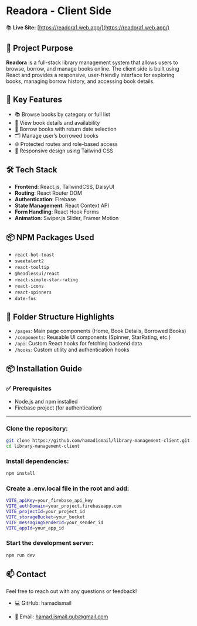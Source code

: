 # Readora - Client Side

📚 **Live Site:** [https://readora1.web.app/](https://readora1.web.app/)

## 📌 Project Purpose

**Readora** is a full-stack library management system that allows users to browse, borrow, and manage books online. The client side is built using React and provides a responsive, user-friendly interface for exploring books, managing borrow history, and accessing book details.

## 🚀 Key Features

- 📚 Browse books by category or full list
- 📖 View book details and availability
- 🛒 Borrow books with return date selection
- 🗂️ Manage user’s borrowed books
- 🌐 Protected routes and role-based access
- 📱 Responsive design using Tailwind CSS

## 🛠️ Tech Stack

- **Frontend**: React.js, TailwindCSS, DaisyUI
- **Routing**: React Router DOM
- **Authentication**: Firebase
- **State Management**: React Context API
- **Form Handling**: React Hook Forms
- **Animation**: Swiper.js Slider, Framer Motion

## 📦 NPM Packages Used

- `react-hot-toast`
- `sweetalert2`
- `react-tooltip`
- `@headlessui/react`
- `react-simple-star-rating`
- `react-icons`
- `react-spinners`
- `date-fns`

## 📂 Folder Structure Highlights

- `/pages`: Main page components (Home, Book Details, Borrowed Books)
- `/components`: Reusable UI components (Spinner, StarRating, etc.)
- `/api`: Custom React hooks for fetching backend data
- `/hooks`: Custom utility and authentication hooks

## 📦 Installation Guide

### ✅ Prerequisites

- Node.js and npm installed
- Firebase project (for authentication)

---

### Clone the repository:

```bash
git clone https://github.com/hamadismail/library-management-client.git
cd library-management-client
```

### Install dependencies:

```bash
npm install
```

### Create a .env.local file in the root and add:

```bash
VITE_apiKey=your_firebase_api_key
VITE_authDomain=your_project.firebaseapp.com
VITE_projectId=your_project_id
VITE_storageBucket=your_bucket
VITE_messagingSenderId=your_sender_id
VITE_appId=your_app_id
```

### Start the development server:

```bash
npm run dev
```

## 📫 Contact

Feel free to reach out with any questions or feedback!

- 💻 GitHub: hamadismail

- 📧 Email: hamad.ismail.gub@gmail.com
